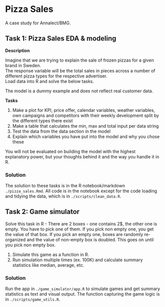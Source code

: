 # Pizza Sales
A case study for Annalect/BMG.

## Task 1: Pizza Sales EDA & modeling

__Description__				
				
Imagine that we are trying to explain the sale of frozen pizzas for a given brand in Sweden.				
The response variable will be the total sales in pieces across a number of 				
different pizza types for the respective advertiser. 				
Load data into R and solve the below tasks.				
				
The model is a dummy example and does not reflect real customer data.				
				
__Tasks__				
1. Make a plot for KPI, price offer, calendar variables, weather variables, own campaigns and competitors with their weekly development split by the different types there exist				
2. Make a table that calculates the min, max and total input per data string				
3. Test the data from the data section in the model				
4. Explain which variables you have put into the model and why you chose these				
				
You will not be evaluated on building the model with the highest 				
explanatory power, but your thoughts behind it and the way you handle it in R.			

### Solution
The solution to these tasks is in the R notebook/markdown `./pizza_sales.Rmd`. All code is in the notebook except for the code loading and tidying the data, which is in `./scripts/clean_data.R`.


## Task 2: Game simulator
Solve this task in R - There are 2 boxes - one contains 2$, the other one is empty. You have to pick one of them. If you pick non empty one, you get the value of that box. If you pick an empty one, boxes are randomly re-organized and the value of non-empty box is doubled. This goes on until you pick non empty box.				
				
1. Simulate this game as a function in R. 		
2. Run simulation multiple times (ex. 100K) and calculate summary statistics like median, average, etc.

### Solution
Run the app in `./game_simulator/app.R` to simulate games and get summary statistics as text and visual output.
The function capturing the game logic is in `./scripts/game_utils.R`.
